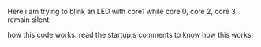 Here i am trying to blink an LED with core1 while core 0, core 2, core 3 remain silent.

how this code works. 
read the startup.s comments to know how this works.
